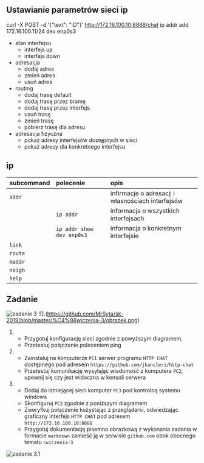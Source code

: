 Ustawianie parametrów sieci ip
------------------------------

curl -X POST -d '{"text": ":D"}' http://172.16.100.10:8888/chat
ip addr add 172.16.100.11/24 dev enp0s3


* stan interfejsu
    * interfejs up
    * interfejs down
* adresacja
    * dodaj adres
    * zmień adres
    * usuń adres
* routing
    * dodaj trasę default
    * dodaj trasę przez bramę
    * dodaj trasę przez interfejs
    * usuń trasę
    * zmień trasę
    * pobierz trasę dla adresu
* adresacja fizyczna
    * pokaż adresy interfejsów dostępnych w sieci
    * pokaż adresy dla konkretnego interfejsu
     


ip 
-------------------------
| subcommand    |  polecenie   | opis  |
| ------------- |:-------------| :---------------| 
|   ``addr``    |                               | infirmacje o adresacji i własnościach interfejsów |
|               |   ``ip addr``                 | informacja o wszystkich interfejsach              |
|               |   ``ip addr show dev enp0s3`` | informacja o konkretnym interfejsie               |
|   ``link``    |                               |  |
|   ``route``   |  | |
|   ``maddr``   |  | |
|   ``neigh``   |  | |
|   ``help``    |  | |

Zadanie
------------

![zadanie 3](cwiczenia3.svg)
![].(https://github.com/MrSyta/sk-2019/blob/master/%C4%86wiczenia-3/obrazek.png)

1.
   * Przygotuj konfigurację sieci zgodnie z powyższym diagramem, 
   * Przetestuj połączenie poleceniem ping
2.
   * Zainstaluj na komputerze ``PC1`` serwer programu ``HTTP CHAT`` dostępnego pod adresem ``https://github.com/jkanclerz/http-chat``
   * Przetestuj komunikację wysyłając wiadomość z komputera ``PC2``, upewnij się czy jest widoczna w konsoli serwera
3.
   * Dodaj do istniejącej sieci komputer ``PC3`` pod kontroloą systemu windows
   * Skonfiguruj ``PC3`` zgodnie z poniższym diagramem
   * Zweryfkuj połączenie kożystając z przeglądarki, odwiedzając graficzny interfejs ``HTTP CHAT`` pod adresem ``http://172.16.100.10:8888``
   * Przygotuj dokumentację pisemno obrazkową z wykonania zadania w formacie ``markdown`` zamieść ją w serwisie ``github.com`` obok obocnego tematu ``cwiczenia-3``

![zadanie 3.1](cwiczenia3.1.svg) 
